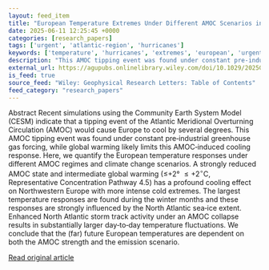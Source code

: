 ```yaml
---
layout: feed_item
title: "European Temperature Extremes Under Different AMOC Scenarios in the Community Earth System Model"
date: 2025-06-11 12:25:45 +0000
categories: [research_papers]
tags: ['urgent', 'atlantic-region', 'hurricanes']
keywords: ['temperature', 'hurricanes', 'extremes', 'european', 'urgent', 'atlantic-region']
description: "This AMOC tipping event was found under constant pre‐industrial greenhouse gas forcing, while global warming likely limits this AMOC‐induced cooling response"
external_url: https://agupubs.onlinelibrary.wiley.com/doi/10.1029/2025GL114611?af=R
is_feed: true
source_feed: "Wiley: Geophysical Research Letters: Table of Contents"
feed_category: "research_papers"
---
```


Abstract Recent simulations using the Community Earth System Model (CESM) indicate that a tipping event of the Atlantic Meridional Overturning Circulation (AMOC) would cause Europe to cool by several degrees. This AMOC tipping event was found under constant pre‐industrial greenhouse gas forcing, while global warming likely limits this AMOC‐induced cooling response. Here, we quantify the European temperature responses under different AMOC regimes and climate change scenarios. A strongly reduced AMOC state and intermediate global warming (≤+2° ${\le} +2{}^{\circ}$C, Representative Concentration Pathway 4.5) has a profound cooling effect on Northwestern Europe with more intense cold extremes. The largest temperature responses are found during the winter months and these responses are strongly influenced by the North Atlantic sea‐ice extent. Enhanced North Atlantic storm track activity under an AMOC collapse results in substantially larger day‐to‐day temperature fluctuations. We conclude that the (far) future European temperatures are dependent on both the AMOC strength and the emission scenario.

[Read original article](https://agupubs.onlinelibrary.wiley.com/doi/10.1029/2025GL114611?af=R)
